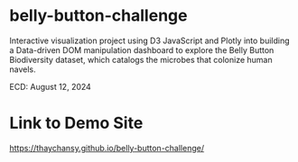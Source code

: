 # belly-button-challenge
Interactive visualization project using D3 JavaScript and Plotly into building a Data-driven DOM manipulation dashboard to explore the Belly Button Biodiversity dataset, which catalogs the microbes that colonize human navels.

ECD: August 12, 2024

# Link to Demo Site
https://thaychansy.github.io/belly-button-challenge/

